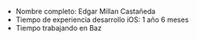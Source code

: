  - Nombre completo: Edgar Millan Castañeda
 - Tiempo de experiencia desarrollo iOS: 1 año 6 meses
 - Tiempo trabajando en Baz